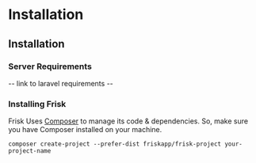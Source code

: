 # Installation

<a name="installation"></a>
## Installation

<a name="server-requirements"></a>
### Server Requirements
-- link to laravel requirements --

<a name="installing-frisk"></a>
### Installing Frisk

Frisk Uses [Composer](https://getcomposer.org) to manage its code & dependencies. So, make sure you have Composer installed on your machine.

    composer create-project --prefer-dist friskapp/frisk-project your-project-name
